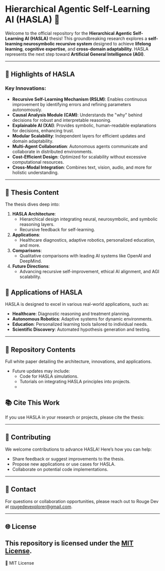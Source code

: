 # Hierarchical Agentic Self-Learning AI (HASLA) 🧠

Welcome to the official repository for the **Hierarchical Agentic Self-Learning AI (HASLA)** thesis! This groundbreaking research explores a **self-learning neurosymbolic recursive system** designed to achieve **lifelong learning**, **cognitive expertise**, and **cross-domain adaptability**. HASLA represents the next step toward **Artificial General Intelligence (AGI)**.

---
## 🌟 Highlights of HASLA

### Key Innovations:
- **Recursive Self-Learning Mechanism (RSLM)**: Enables continuous improvement by identifying errors and refining parameters autonomously.
- **Causal Analysis Module (CAM)**: Understands the "why" behind decisions for robust and interpretable reasoning.
- **Explainable AI (XAI)**: Provides symbolic, human-readable explanations for decisions, enhancing trust.
- **Modular Scalability**: Independent layers for efficient updates and domain adaptability.
- **Multi-Agent Collaboration**: Autonomous agents communicate and collaborate in distributed environments.
- **Cost-Efficient Design**: Optimized for scalability without excessive computational resources.
- **Cross-Modal Integration**: Combines text, vision, audio, and more for holistic understanding.

---

## 📄 Thesis Content

The thesis dives deep into:
1. **HASLA Architecture**:
   - Hierarchical design integrating neural, neurosymbolic, and symbolic reasoning layers.
   - Recursive feedback for self-learning.
2. **Applications**:
   - Healthcare diagnostics, adaptive robotics, personalized education, and more.
3. **Comparisons**:
   - Qualitative comparisons with leading AI systems like OpenAI and DeepMind.
4. **Future Directions**:
   - Advancing recursive self-improvement, ethical AI alignment, and AGI scalability.

## 🚀 Applications of HASLA

HASLA is designed to excel in various real-world applications, such as:
- **Healthcare**: Diagnostic reasoning and treatment planning.
- **Autonomous Robotics**: Adaptive systems for dynamic environments.
- **Education**: Personalized learning tools tailored to individual needs.
- **Scientific Discovery**: Automated hypothesis generation and testing.

---

## 🧩 Repository Contents

 Full white paper detailing the architecture, innovations, and applications.
- Future updates may include:
  - Code for HASLA simulations.
  - Tutorials on integrating HASLA principles into projects.
  - 
## 📚 Cite This Work

If you use HASLA in your research or projects, please cite the thesis:

---

## 🤝 Contributing

We welcome contributions to advance HASLA! Here’s how you can help:
- Share feedback or suggest improvements to the thesis.
- Propose new applications or use cases for HASLA.
- Collaborate on potential code implementations.
---

## 📧 Contact

For questions or collaboration opportunities, please reach out to Rouge Dev at [rougedevexplorer@gmail.com](mailto:rougedevexplorer@gmail.com).

---
## 🌐 License

This repository is licensed under the [MIT License](./LICENSE).
--
📜 MIT License



